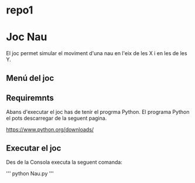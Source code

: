 # repo1
# Joc Nau
El joc permet simular el moviment d'una nau en l'eix de les X i en les de les Y.

## Menú del joc




## Requiremnts

Abans d'executar el joc has de tenir el progrma Python.
El programa Python el pots descarregar de la seguent pagina.

https://www.python.org/downloads/

## Executar el joc

Des de la Consola executa la seguent comanda:

'''
python Nau.py
'''

